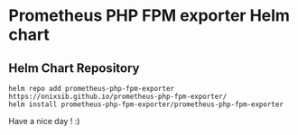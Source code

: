 # Prometheus PHP FPM exporter Helm chart

## Helm Chart Repository

```
helm repo add prometheus-php-fpm-exporter https://onixsib.github.io/prometheus-php-fpm-exporter/
helm install prometheus-php-fpm-exporter/prometheus-php-fpm-exporter
```

Have a nice day ! :)
